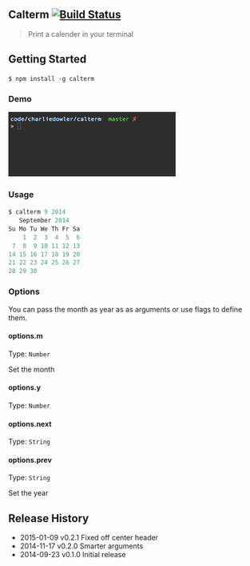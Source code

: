 ## Calterm [![Build Status][travis-image]][travis-url]

> Print a calender in your terminal

## Getting Started
```shell
$ npm install -g calterm
```
### Demo
![demo](demo.gif)
### Usage

```js
$ calterm 9 2014
   September 2014
Su Mo Tu We Th Fr Sa
    1  2  3  4  5  6
 7  8  9 10 11 12 13
14 15 16 17 18 19 20
21 22 23 24 25 26 27
28 29 30

```

### Options

You can pass the month as year as as arguments or use flags to define them.

#### options.m
Type: `Number`

Set the month

#### options.y
Type: `Number`

#### options.next
Type: `String`

#### options.prev
Type: `String`

Set the year

## Release History
- 2015-01-09 v0.2.1 Fixed off center header
- 2014-11-17 v0.2.0 Smarter arguments
- 2014-09-23 v0.1.0 Initial release

[travis-url]: http://travis-ci.org/charliedowler/calterm
[travis-image]: https://secure.travis-ci.org/charliedowler/calterm.png?branch=master

